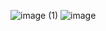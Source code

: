 ![image (1)](https://github.com/user-attachments/assets/c064f79d-791e-4d93-a0f0-e85ddd799f30)
![image](https://github.com/user-attachments/assets/d0a72a7d-0301-43a1-82e7-4b4615dc6ad1)
